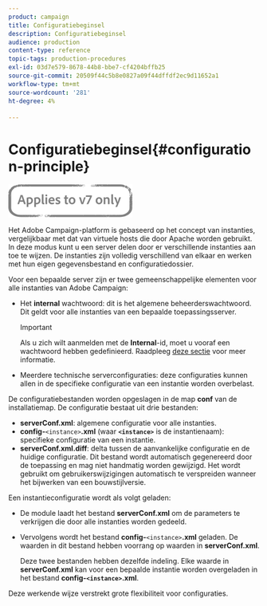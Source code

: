 ```yaml
---
product: campaign
title: Configuratiebeginsel
description: Configuratiebeginsel
audience: production
content-type: reference
topic-tags: production-procedures
exl-id: 03d7e579-8678-44b8-bbe7-cf4204bffb25
source-git-commit: 20509f44c5b8e0827a09f44dffdf2ec9d11652a1
workflow-type: tm+mt
source-wordcount: '281'
ht-degree: 4%

---
```


# Configuratiebeginsel{#configuration-principle}

![](../../assets/v7-only.svg)

Het Adobe Campaign-platform is gebaseerd op het concept van instanties, vergelijkbaar met dat van virtuele hosts die door Apache worden gebruikt. In deze modus kunt u een server delen door er verschillende instanties aan toe te wijzen. De instanties zijn volledig verschillend van elkaar en werken met hun eigen gegevensbestand en configuratiedossier.

Voor een bepaalde server zijn er twee gemeenschappelijke elementen voor alle instanties van Adobe Campaign:

* Het **internal** wachtwoord: dit is het algemene beheerderswachtwoord. Dit geldt voor alle instanties van een bepaalde toepassingsserver.

   >[!IMPORTANT]
   >
   >Als u zich wilt aanmelden met de **Internal**-id, moet u vooraf een wachtwoord hebben gedefinieerd. Raadpleeg [deze sectie](../../installation/using/configuring-campaign-server.md#internal-identifier) voor meer informatie.

* Meerdere technische serverconfiguraties: deze configuraties kunnen allen in de specifieke configuratie van een instantie worden overbelast.

De configuratiebestanden worden opgeslagen in de map **conf** van de installatiemap. De configuratie bestaat uit drie bestanden:

* **serverConf.xml**: algemene configuratie voor alle instanties.
* **config-**`<instance>`**.xml**  (waar  **`<instance>`** is de instantienaam): specifieke configuratie van een instantie.
* **serverConf.xml.diff**: delta tussen de aanvankelijke configuratie en de huidige configuratie. Dit bestand wordt automatisch gegenereerd door de toepassing en mag niet handmatig worden gewijzigd. Het wordt gebruikt om gebruikerswijzigingen automatisch te verspreiden wanneer het bijwerken van een bouwstijlversie.

Een instantieconfiguratie wordt als volgt geladen:

* De module laadt het bestand **serverConf.xml** om de parameters te verkrijgen die door alle instanties worden gedeeld.
* Vervolgens wordt het bestand **config-**`<instance>`**.xml** geladen. De waarden in dit bestand hebben voorrang op waarden in **serverConf.xml**.

   Deze twee bestanden hebben dezelfde indeling. Elke waarde in **serverConf.xml** kan voor een bepaalde instantie worden overgeladen in het bestand **config-`<instance>`.xml**.

Deze werkende wijze verstrekt grote flexibiliteit voor configuraties.
